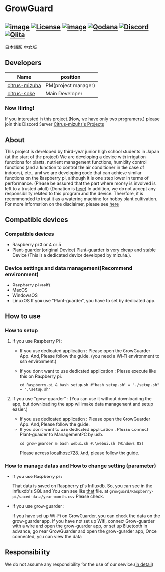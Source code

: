 # GrowGuard
[![image](https://img.shields.io/pypi/v/pipenv.svg)](https://python.org/pypi/pipenv)
[![License](https://img.shields.io/badge/license-MIT-green)](/LICENSE)
[![image](https://img.shields.io/badge/Python-3.9+-yellow?style=flat&logo=python)]()
[![Qodana](https://github.com/citrus-mizuha/growguard/actions/workflows/qodana_code_quality.yml/badge.svg)](https://github.com/citrus-mizuha/growguard/actions/workflows/qodana_code_quality.yml)
[![Discord](https://img.shields.io/badge/Discord-Join-blue?style=flat&logo=discord)](https://discord.com/invite/26Eqw3Bt?utm_source=Discord%20Widget&utm_medium=Connect&username=)
[![Qiita](https://img.shields.io/badge/Qiita-Visit-green?style=flat&logo=qiita)](https://qiita.com/citrus-mizuha)
-------------------------------------------------

[日本語版](/Japanese-Readme.md)
[中文版](/Chinese-Readme.md)

## Developers
| Name                                              | position            |
|---------------------------------------------------|---------------------|
| [citrus-mizuha](https://github.com/citrus-mizuha) | PM(project manager) |
| [citrus-soke](https://github.com/citrus-soke)     | Main Developer      |

### Now Hiring!
If you interested in this project.(Now, we have only two programers.)
please join this Discord Server [Citrus-mizuha's Projects](https://discord.com/invite/26Eqw3Bt?utm_source=Discord%20Widget&utm_medium=Connect&username=)

## About
This project is developed by third-year junior high school students in Japan (at the start of the project)
We are developing a device with irrigation functions for plants, nutrient management functions, humidity control functions (and a function to control the air conditioner in the case of indoors), etc., and we are developing code that can achieve similar functions on the Raspberry pi, although it is one step lower in terms of performance.
(Please be assured that the part where money is involved is left to a trusted adult) (Donation is [here]())
In addition, we do not accept any responsibility related to this program and the device. Therefore, it is recommended to treat it as a watering machine for hobby plant cultivation.
For more information on the disclaimer, please see [here]()
## Compatible devices
### Compatible devices
- Raspberry pi 3 or 4 or 5
- Plant-guarder (original Device)
[Plant-guarder](https://example.com) is very cheap and stable Device (This is a dedicated device developed by mizuha.).
### Device settings and data management(Recommend environment)
- Raspberry pi (self)
- MacOS
- WindowsOS
- LinuxOS
If you use "Plant-guarder", you have to set by dedicated app.

## How to use
### How to setup
1. If you use Raspberry Pi :
   - If you use dedicated application : 
   Please open the GrowGuarder App. And, Please follow the guide. (you need a Wi-Fi environment to ssh environment.)

   - If you don't want to use dedicated application :
   Please execute like this on Raspberry pi.
        ```shell 
        cd Raspberry-pi & bash setup.sh #"bash setup.sh" = "./setup.sh" = ".\setup.sh"
        ```

2. If you use "grow-guarder" :
(You can use it without downloading the app, but downloading the app will make data management and setup easier.)

   - If you use dedicated application :
     Please open the GrowGuarder App. And, Please follow the guide.
   - If you don't want to use dedicated application :
     Please connect Plant-guarder to ManagementPC by usb.
      ```shell
      cd grow-guarder & bash webui.sh #.\webui.sh (Windows OS)
      ```
     Please access [localhost:728](https://localhost:728). And, please follow the guide. 
### How to manage datas and How to change setting (parameter)
- If you use Raspberry pi : 

  That data is saved on Raspberry pi's Influxdb. So, you can see in the Influxdb's SQL and You can see like [that]() file.
  at `growguard/Raspberry-pi/saced-data/year-month.csv` Please check.
- If you use grow-guarder : 

    If you have set up Wi-Fi on GrowGuarder, you can check the data on the grow-guarder app.
    If you have not set up Wifi, connect Grow-guarder with a wire and open the grow-guarder app, or set up Bluetooth in advance, go near GrowGuarder and open the grow-guarder app, Once connected, you can view the data.
### 


## Responsibility
We do not assume any responsibility for the use of our service.([in detail](LICENSE))

